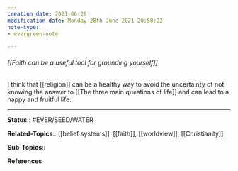 ```yaml
---
creation date: 2021-06-28
modification date: Monday 28th June 2021 20:50:22
note-type: 
- evergreen-note

---
```


###### [[Faith can be a useful tool for grounding yourself]]

I think that [[religion]] can be a healthy way to avoid the uncertainty of not knowing the answer to [[The three main questions of life]] and can lead to a happy and fruitful life.

---

**Status**:: #EVER/SEED/WATER  

**Related-Topics**:: [[belief systems]], [[faith]], [[worldview]], [[Christianity]]
	
**Sub-Topics**::
	
**References**